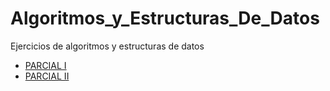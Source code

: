 # Algoritmos_y_Estructuras_De_Datos

Ejercicios de algoritmos y estructuras de datos

- [PARCIAL I](./PARCIAL%20I/)
- [PARCIAL II](./PARCIAL%20II/)
